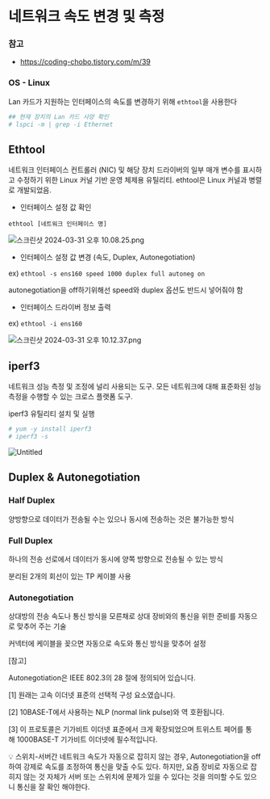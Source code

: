 # 네트워크 속도 변경 및 측정

### 참고

- https://coding-chobo.tistory.com/m/39

### OS - Linux

Lan 카드가 지원하는 인터페이스의 속도를 변경하기 위해 `ethtool`을 사용한다

```bash
## 현재 장치의 Lan 카드 사양 확인
# lspci -m | grep -i Ethernet
```

## Ethtool

네트워크 인터페이스 컨트롤러 (NIC) 및 해당 장치 드라이버의 일부 매개 변수를 표시하고 수정하기 위한 Linux 커널 기반 운영 체제용 유틸리티. ethtool은 Linux 커널과 병렬로 개발되었음.

- 인터페이스 설정 값 확인

`ethtool [네트워크 인터페이스 명]`

![스크린샷 2024-03-31 오후 10.08.25.png](https://prod-files-secure.s3.us-west-2.amazonaws.com/ea0661b7-0a62-4f15-b59e-30c96c06ed2b/82c83fcc-f107-47b2-8282-ed3ec939b070/%E1%84%89%E1%85%B3%E1%84%8F%E1%85%B3%E1%84%85%E1%85%B5%E1%86%AB%E1%84%89%E1%85%A3%E1%86%BA_2024-03-31_%E1%84%8B%E1%85%A9%E1%84%92%E1%85%AE_10.08.25.png)

- 인터페이스 설정 값 변경 (속도, Duplex, Autonegotiation)

ex) `ethtool -s ens160 speed 1000 duplex full autoneg on`

autonegotiation을 off하기위해선 speed와 duplex 옵션도 반드시 넣어줘야 함

- 인터페이스 드라이버 정보 출력

ex) `ethtool -i ens160`

![스크린샷 2024-03-31 오후 10.12.37.png](https://prod-files-secure.s3.us-west-2.amazonaws.com/ea0661b7-0a62-4f15-b59e-30c96c06ed2b/f05536b7-ecd1-43b5-8da1-9cd76a0f3181/%E1%84%89%E1%85%B3%E1%84%8F%E1%85%B3%E1%84%85%E1%85%B5%E1%86%AB%E1%84%89%E1%85%A3%E1%86%BA_2024-03-31_%E1%84%8B%E1%85%A9%E1%84%92%E1%85%AE_10.12.37.png)

## iperf3

네트워크 성능 측정 및 조정에 널리 사용되는 도구. 모든 네트워크에 대해 표준화된 성능 측정을 수행할 수 있는 크로스 플랫폼 도구.

iperf3 유틸리티 설치 및 실행

```bash
# yum -y install iperf3
# iperf3 -s
```

![Untitled](https://prod-files-secure.s3.us-west-2.amazonaws.com/ea0661b7-0a62-4f15-b59e-30c96c06ed2b/39fbe637-886d-4edb-bea6-c87b61c9071f/Untitled.png)

## Duplex & Autonegotiation

### Half Duplex

양방향으로 데이터가 전송될 수는 있으나 동시에 전송하는 것은 불가능한 방식

### Full Duplex

하나의 전송 선로에서 데이터가 동시에 양쪽 방향으로 전송될 수 있는 방식

분리된 2개의 회선이 있는 TP 케이블 사용

### Autonegotiation

상대방의 전송 속도나 통신 방식을 모른채로 상대 장비와의 통신을 위한 준비를 자동으로 맞추어 주는 기술

커넥터에 케이블을 꽂으면 자동으로 속도와 통신 방식을 맞추어 설정

[참고]

Autonegotiation은 IEEE 802.3의 28 절에 정의되어 있습니다.

[1] 원래는 고속 이더넷 표준의 선택적 구성 요소였습니다.

[2] 10BASE-T에서 사용하는 NLP (normal link pulse)와 역 호환됩니다.

[3] 이 프로토콜은 기가비트 이더넷 표준에서 크게 확장되었으며 트위스트 페어를 통해 1000BASE-T 기가비트 이더넷에 필수적입니다.

<aside>
💡 스위치-서버간 네트워크 속도가 자동으로 잡히지 않는 경우, Autonegotiation을 off하여 강제로 속도를 조정하여 통신을 맞출 수도 있다. 
하지만, 요즘 장비로 자동으로 잡히지 않는 것 자체가 서버 또는 스위치에 문제가 있을 수 있다는 것을 의미할 수도 있으니 통신을 잘 확인 해야한다.

</aside>
